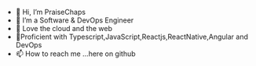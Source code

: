 - 👋 Hi, I’m PraiseChaps
- 👀 I’m a Software & DevOps Engineer
- 🌱 Love the cloud and the web
- 💞Proficient with Typescript,JavaScript,Reactjs,ReactNative,Angular and DevOps 
- 📫 How to reach me ...here on github

<!---
PraiseChaps/PraiseChaps is a ✨ special ✨ repository because its `README.md` (this file) appears on your GitHub profile.
You can click the Preview link to take a look at your changes.
--->
